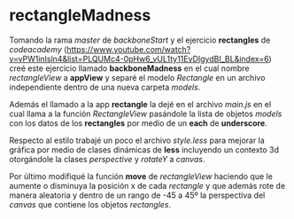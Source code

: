 # rectangleMadness

Tomando la rama *master* de *backboneStart* y el ejercicio **rectangles** de *codeacademy* (https://www.youtube.com/watch?v=vPW1inIsln4&list=PLQUMc4-0pHw6_vUL1ty11EvDIgydBI_BL&index=6) creé este ejercicio llamado **backboneMadness** en el cual nombre *rectangleView* a **appView** y separé el modelo *Rectangle* en un archivo independiente dentro de una nueva carpeta *models*. 

Además el llamado a la app **rectangle** la dejé en el archivo *main.js* en el cual llama a la función *RectangleView*  pasándole la lista de objetos *models* con los datos de los **rectangles** por medio de un **each** de **underscore**.

Respecto al estilo trabajé un poco el archivo *style.less* para mejorar la gráfica por medio de clases dinámicas de **less** incluyendo un contexto 3d otorgándole la clases *perspective* y *rotateY* a *canvas*.

Por último modifiqué la función **move** de *rectangleView* haciendo que le aumente o disminuya la posición x de cada *rectangle* y que además rote de manera aleatoria y dentro de un rango de -45 a 45º la perspectiva del *canvas* que contiene los objetos *rectangles*.
